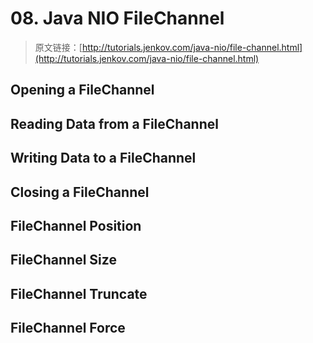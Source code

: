 # 08. Java NIO FileChannel


> 原文链接：[http://tutorials.jenkov.com/java-nio/file-channel.html](http://tutorials.jenkov.com/java-nio/file-channel.html)


<!-- toc -->

## Opening a FileChannel
## Reading Data from a FileChannel
## Writing Data to a FileChannel
## Closing a FileChannel
## FileChannel Position
## FileChannel Size
## FileChannel Truncate
## FileChannel Force
